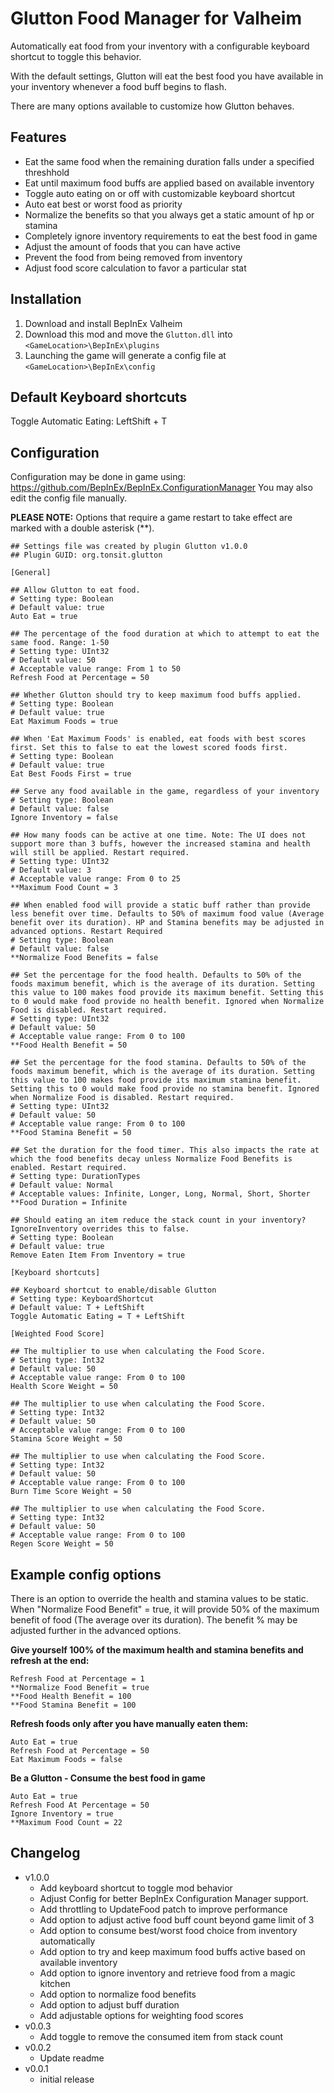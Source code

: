 # Glutton Food Manager for Valheim
Automatically eat food from your inventory with a configurable keyboard shortcut to toggle this behavior. 

With the default settings, Glutton will eat the best food you have available in your inventory whenever a food buff begins to flash.

There are many options available to customize how Glutton behaves.

## Features
* Eat the same food when the remaining duration falls under a specified threshhold
* Eat until maximum food buffs are applied based on available inventory
* Toggle auto eating on or off with customizable keyboard shortcut
* Auto eat best or worst food as priority
* Normalize the benefits so that you always get a static amount of hp or stamina
* Completely ignore inventory requirements to eat the best food in game
* Adjust the amount of foods that you can have active
* Prevent the food from being removed from inventory
* Adjust food score calculation to favor a particular stat

## Installation
1. Download and install BepInEx Valheim
2. Download this mod and move the `Glutton.dll` into `<GameLocation>\BepInEx\plugins`
3. Launching the game will generate a config file at `<GameLocation>\BepInEx\config`

## Default Keyboard shortcuts
Toggle Automatic Eating: LeftShift + T

## Configuration
Configuration may be done in game using: https://github.com/BepInEx/BepInEx.ConfigurationManager
You may also edit the config file manually.

**PLEASE NOTE:**
Options that require a game restart to take effect are marked with a double asterisk (**).
```
## Settings file was created by plugin Glutton v1.0.0
## Plugin GUID: org.tonsit.glutton

[General]

## Allow Glutton to eat food.
# Setting type: Boolean
# Default value: true
Auto Eat = true

## The percentage of the food duration at which to attempt to eat the same food. Range: 1-50
# Setting type: UInt32
# Default value: 50
# Acceptable value range: From 1 to 50
Refresh Food at Percentage = 50

## Whether Glutton should try to keep maximum food buffs applied.
# Setting type: Boolean
# Default value: true
Eat Maximum Foods = true

## When 'Eat Maximum Foods' is enabled, eat foods with best scores first. Set this to false to eat the lowest scored foods first.
# Setting type: Boolean
# Default value: true
Eat Best Foods First = true

## Serve any food available in the game, regardless of your inventory
# Setting type: Boolean
# Default value: false
Ignore Inventory = false

## How many foods can be active at one time. Note: The UI does not support more than 3 buffs, however the increased stamina and health will still be applied. Restart required.
# Setting type: UInt32
# Default value: 3
# Acceptable value range: From 0 to 25
**Maximum Food Count = 3

## When enabled food will provide a static buff rather than provide less benefit over time. Defaults to 50% of maximum food value (Average benefit over its duration). HP and Stamina benefits may be adjusted in advanced options. Restart Required
# Setting type: Boolean
# Default value: false
**Normalize Food Benefits = false

## Set the percentage for the food health. Defaults to 50% of the foods maximum benefit, which is the average of its duration. Setting this value to 100 makes food provide its maximum benefit. Setting this to 0 would make food provide no health benefit. Ignored when Normalize Food is disabled. Restart required.
# Setting type: UInt32
# Default value: 50
# Acceptable value range: From 0 to 100
**Food Health Benefit = 50

## Set the percentage for the food stamina. Defaults to 50% of the foods maximum benefit, which is the average of its duration. Setting this value to 100 makes food provide its maximum stamina benefit. Setting this to 0 would make food provide no stamina benefit. Ignored when Normalize Food is disabled. Restart required.
# Setting type: UInt32
# Default value: 50
# Acceptable value range: From 0 to 100
**Food Stamina Benefit = 50

## Set the duration for the food timer. This also impacts the rate at which the food benefits decay unless Normalize Food Benefits is enabled. Restart required.
# Setting type: DurationTypes
# Default value: Normal
# Acceptable values: Infinite, Longer, Long, Normal, Short, Shorter
**Food Duration = Infinite

## Should eating an item reduce the stack count in your inventory? IgnoreInventory overrides this to false.
# Setting type: Boolean
# Default value: true
Remove Eaten Item From Inventory = true

[Keyboard shortcuts]

## Keyboard shortcut to enable/disable Glutton
# Setting type: KeyboardShortcut
# Default value: T + LeftShift
Toggle Automatic Eating = T + LeftShift

[Weighted Food Score]

## The multiplier to use when calculating the Food Score.
# Setting type: Int32
# Default value: 50
# Acceptable value range: From 0 to 100
Health Score Weight = 50

## The multiplier to use when calculating the Food Score.
# Setting type: Int32
# Default value: 50
# Acceptable value range: From 0 to 100
Stamina Score Weight = 50

## The multiplier to use when calculating the Food Score.
# Setting type: Int32
# Default value: 50
# Acceptable value range: From 0 to 100
Burn Time Score Weight = 50

## The multiplier to use when calculating the Food Score.
# Setting type: Int32
# Default value: 50
# Acceptable value range: From 0 to 100
Regen Score Weight = 50
```
## Example config options

There is an option to override the health and stamina values to be static. When "Normalize Food Benefit" = true, it will provide 50% of the maximum benefit of food (The average over its duration).
The benefit % may be adjusted further in the advanced options.

**Give yourself 100% of the maximum health and stamina benefits and refresh at the end:**
```
Refresh Food at Percentage = 1
**Normalize Food Benefit = true
**Food Health Benefit = 100
**Food Stamina Benefit = 100
```

**Refresh foods only after you have manually eaten them:**
```
Auto Eat = true
Refresh Food at Percentage = 50
Eat Maximum Foods = false
```

**Be a Glutton - Consume the best food in game**
```
Auto Eat = true
Refresh Food At Percentage = 50
Ignore Inventory = true
**Maximum Food Count = 22
```

## Changelog
- v1.0.0
	- Add keyboard shortcut to toggle mod behavior
	- Adjust Config for better BepInEx Configuration Manager support.
	- Add throttling to UpdateFood patch to improve performance
	- Add option to adjust active food buff count beyond game limit of 3
	- Add option to consume best/worst food choice from inventory automatically
	- Add option to try and keep maximum food buffs active based on available inventory
	- Add option to ignore inventory and retrieve food from a magic kitchen
	- Add option to normalize food benefits
	- Add option to adjust buff duration
	- Add adjustable options for weighting food scores
- v0.0.3
	- Add toggle to remove the consumed item from stack count
- v0.0.2
	- Update readme
- v0.0.1
	- initial release

